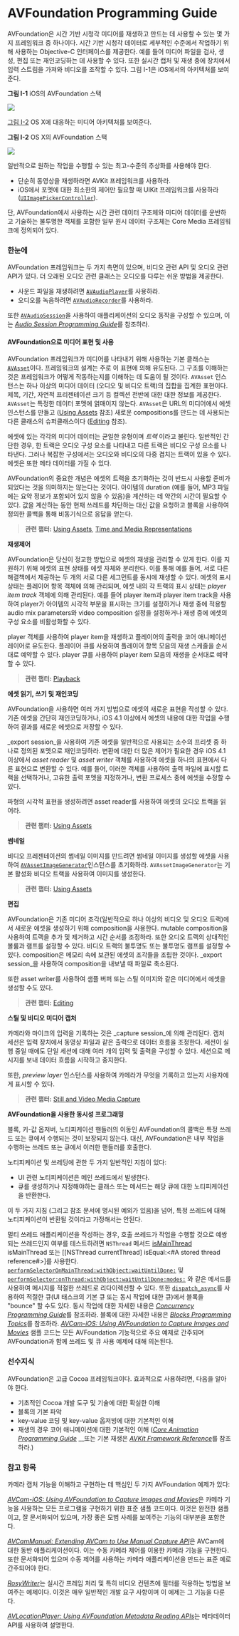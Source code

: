 # AVFoundation Programming Guide

AVFoundation은 시간 기반 시청각 미디어를 재생하고 만드는 데 사용할 수 있는 몇 가지 프레임워크 중 하나이다. 시간 기반 시청각 데이터로 세부적인 수준에서 작업하기 위해 사용하는 Objective-C 인터페이스를 제공한다. 예를 들어 미디어 파일을 검사, 생성, 편집 또는 재인코딩하는 데 사용할 수 있다. 또한 실시간 캡처 및 재생 중에 장치에서 입력 스트림을 가져와 비디오를 조작할 수 있다. 그림 I-1은 iOS에서의 아키텍처를 보여준다.

**그림 I-1**  iOS의 AVFoundation 스택

![](../../.gitbook/assets/frameworksblockdiagram_2x.png)

[그림 I-2](https://developer.apple.com/library/archive/documentation/AudioVideo/Conceptual/AVFoundationPG/Articles/00_Introduction.html#//apple_ref/doc/uid/TP40010188-CH1-SW5) OS X에 대응하는 미디어 아키텍처를 보여준다.

**그림 I-2**  OS X의 AVFoundation 스택

![](../../.gitbook/assets/frameworksblockdiagramosx_2x.png)

일반적으로 원하는 작업을 수행할 수 있는 최고-수준의 추상화를 사용해야 한다.

* 단순히 동영상을 재생하라면 AVKit 프레임워크를 사용하라.
* iOS에서 포멧에 대한 최소한의 제어만 필요할 때 UIKit 프레임워크를 사용하라 \([`UIImagePickerController`](https://developer.apple.com/documentation/uikit/uiimagepickercontroller)\).

단, AVFoundation에서 사용하는 시간 관련 데이터 구조체와 미디어 데이터를 운반하고 기술하는 불투명한 객체를 포함한 일부 원시 데이터 구조체는 Core Media 프레임워크에 정의되어 있다.

### 한눈에

AVFoundation 프레임워크는 두 가지 측면이 있으며, 비디오 관련 API 및 오디오 관련 API가 있다. 더 오래된 오디오 관련 클래스는 오디오를 다루는 쉬운 방법을 제공한다.

* 사운드 파일을 재생하려면 [`AVAudioPlayer`](https://developer.apple.com/documentation/avfoundation/avaudioplayer)를 사용하라.
* 오디오를 녹음하려면 [`AVAudioRecorder`](https://developer.apple.com/documentation/avfoundation/avaudiorecorder)를 사용하라.

또한 [`AVAudioSession`](https://developer.apple.com/documentation/avfoundation/avaudiosession)을 사용하여 애플리케이션의 오디오 동작을 구성할 수 있으며, 이는 [_Audio Session Programming Guide_](https://developer.apple.com/library/archive/documentation/Audio/Conceptual/AudioSessionProgrammingGuide/Introduction/Introduction.html#//apple_ref/doc/uid/TP40007875)를 참조하라.

#### AVFoundation으로 미디어 표현 및 사용

AVFoundation 프레임워크가 미디어를 나타내기 위해 사용하는 기본 클래스는 [`AVAsset`](https://developer.apple.com/documentation/avfoundation/avasset)이다. 프레임워크의 설계는 주로 이 표현에 의해 유도된다. 그 구조를 이해하는 것은 프레임워크가 어떻게 작동하는지를 이해하는 데 도움이 될 것이다. `AVAsset` 인스턴스는 하나 이상의 미디어 데이터 \(오디오 및 비디오 트랙\)의 집합을 집계한 표현이다. 제목, 기간, 자연적 프리젠테이션 크기 등 컬렉션 전반에 대한 대한 정보를 제공한다. `AVAsset`는 특정한 데이터 포멧에 얽매이지 않는다. `AVAsset`은 URL의 미디어에서 에셋 인스턴스를 만들고 \([Using Assets](https://developer.apple.com/library/archive/documentation/AudioVideo/Conceptual/AVFoundationPG/Articles/01_UsingAssets.html#//apple_ref/doc/uid/TP40010188-CH7-SW1) 참조\) 새로운 compositions를 만드는 데 사용되는 다른 클래스의 슈퍼클래스이다 \([Editing](https://developer.apple.com/library/archive/documentation/AudioVideo/Conceptual/AVFoundationPG/Articles/00_Introduction.html#//apple_ref/doc/uid/TP40010188-CH1-SW1) 참조\).

에셋에 있는 각각의 미디어 데이터는 균일한 유형이며 _트랙_ 이라고 불린다. 일반적인 간단한 경우, 한 트랙은 오디오 구성 요소를 나타내고 다른 트랙은 비디오 구성 요소를 나타낸다. 그러나 복잡한 구성에서는 오디오와 비디오의 다중 겹치는 트랙이 있을 수 있다. 에셋은 또한 메타 데이터를 가질 수 있다.

AVFoundation의 중요한 개념은 에셋의 트랙을 초기화하는 것이 반드시 사용할 준비가 되었다는 것을 의미하지는 않는다는 것이다. 아이템의 duration \(예를 들어, MP3 파일에는 요약 정보가 포함되어 있지 않을 수 있음\)을 계산하는 데 약간의 시간이 필요할 수 있다. 값을 계산하는 동안 현재 쓰레드를 차단하는 대신 값을 요청하고 블록을 사용하여 정의한 콜백을 통해 비동기식으로 응답을 얻는다.

> **관련 챕터:** [Using Assets](https://developer.apple.com/library/archive/documentation/AudioVideo/Conceptual/AVFoundationPG/Articles/01_UsingAssets.html#//apple_ref/doc/uid/TP40010188-CH7-SW1), [Time and Media Representations](https://developer.apple.com/library/archive/documentation/AudioVideo/Conceptual/AVFoundationPG/Articles/06_MediaRepresentations.html#//apple_ref/doc/uid/TP40010188-CH2-SW1)

**재생제어**

AVFoundation은 당신이 정교한 방법으로 에셋의 재생을 관리할 수 있게 한다. 이를 지원하기 위해 에셋의 표현 상태를 에셋 자체와 분리한다. 이를 통해 예를 들어, 서로 다른 해결책에서 제공하는 두 개의 서로 다른 세그먼트를 동시에 재생할 수 있다. 에셋의 표시 상태는 플레이어 항목 객체에 의해 관리되며, 에셋 내의 각 트랙의 표시 상태는 _player item track_ 객체에 의해 관리된다. 예를 들어 player item과 player item track을 사용하여 player가 아이템의 시각적 부분을 표시하는 크기를 설정하거나 재생 중에 적용할 audio mix parameters와 video composition 설정을 설정하거나 재생 중에 에셋의 구성 요소를 비활성화할 수 있다. 

player 객체를 사용하여 player item을 재생하고 플레이어의 출력을 코어 애니메이션 레이어로 유도한다. 플레이어 큐를 사용하여 플레이어 항목 모음의 재생 스케줄을 순서대로 예약할 수 있다. player 큐를 사용하여 player item 모음의 재생을 순서대로 예약할 수 있다.

> **관련 챕터:** [Playback](https://developer.apple.com/library/archive/documentation/AudioVideo/Conceptual/AVFoundationPG/Articles/02_Playback.html#//apple_ref/doc/uid/TP40010188-CH3-SW1)

**에셋 읽기, 쓰기 및 재인코딩**

AVFoundation을 사용하면 여러 가지 방법으로 에셋의 새로운 표현을 작성할 수 있다. 기존 에셋을 간단히 재인코딩하거나, iOS 4.1 이상에서 에셋의 내용에 대한 작업을 수행하여 결과를 새로운 에셋으로 저장할 수 있다.

_export session_을 사용하여 기존 에셋을 일반적으로 사용되는 소수의 프리셋 중 하나로 정의된 포멧으로 재인코딩하라. 변환에 대한 더 많은 제어가 필요한 경우 iOS 4.1 이상에서 _asset reader_ 및 _asset writer_ 객체를 사용하여 에셋을 하나의 표현에서 다른 표현으로 변환할 수 있다. 예를 들어, 이러한 객체를 사용하여 출력 파일에 표시할 트랙을 선택하거나, 고유한 출력 포멧을 지정하거나, 변환 프로세스 중에 에셋을 수정할 수 있다.

파형의 시각적 표현을 생성하려면 asset reader를 사용하여 에셋의 오디오 트랙을 읽어라.

> **관련 챕터:** [Using Assets](https://developer.apple.com/library/archive/documentation/AudioVideo/Conceptual/AVFoundationPG/Articles/01_UsingAssets.html#//apple_ref/doc/uid/TP40010188-CH7-SW1)

**썸네일**

비디오 프레젠테이션의 썸네일 이미지를 만드려면 썸네일 이미지를 생성할 에셋을 사용하여 [`AVAssetImageGenerator`](https://developer.apple.com/documentation/avfoundation/avassetimagegenerator)인스턴스를 초기화하라. `AVAssetImageGenerator`는 기본 활성화 비디오 트랙을 사용하여 이미지를 생성한다.

> **관련 챕터:** [Using Assets](https://developer.apple.com/library/archive/documentation/AudioVideo/Conceptual/AVFoundationPG/Articles/01_UsingAssets.html#//apple_ref/doc/uid/TP40010188-CH7-SW1)

**편집**

AVFoundation은 기존 미디어 조각\(일반적으로 하나 이상의 비디오 및 오디오 트랙\)에서 새로운 에셋을 생성하기 위해 composition을 사용한다. mutable composition을 사용하여 트랙을 추가 및 제거하고 시간 순서를 조정하라. 또한 오디오 트랙의 상대적인 볼륨과 램프를 설정할 수 있다. 비디오 트랙의 불투명도 또는 불투명도 램프를 설정할 수 있다. composition은 메모리 속에 보관된 에셋의 조각들을 조립한 것이다. _export session_을 사용하여 composition을 내보낼 때 파일로 축소된다.

또한 asset writer를 사용하여 샘플 버퍼 또는 스틸 이미지와 같은 미디어에서 에셋을 생성할 수도 있다.

> **관련 챕터:** [Editing](https://developer.apple.com/library/archive/documentation/AudioVideo/Conceptual/AVFoundationPG/Articles/03_Editing.html#//apple_ref/doc/uid/TP40010188-CH8-SW1)

**스틸 및 비디오 미디어 캡처**

카메라와 마이크의 입력을 기록하는 것은 _capture session_에 의해 관리된다. 캡처 세션은 입력 장치에서 동영상 파일과 같은 출력으로 데이터 흐름을 조정한다. 세션이 실행 중일 때에도 단일 세션에 대해 여러 개의 입력 및 출력을 구성할 수 있다. 세션으로 메시지를 보내 데이터 흐름을 시작하고 중지한다.

또한, _preview layer_ 인스턴스를 사용하여 카메라가 무엇을 기록하고 있는지 사용자에게 표시할 수 있다.

> **관련 챕터:** [Still and Video Media Capture](https://developer.apple.com/library/archive/documentation/AudioVideo/Conceptual/AVFoundationPG/Articles/04_MediaCapture.html#//apple_ref/doc/uid/TP40010188-CH5-SW2)

**AVFoundation을 사용한 동시성 프로그래밍**

블록, 키-값 옵저버, 노티피케이션 핸들러의 이동인 AVFoundation의 콜백은 특정 쓰레드 또는 큐에서 수행되는 것이 보장되지 않는다. 대신, AVFoundation은 내부 작업을 수행하는 쓰레드 또는 큐에서 이러한 핸들러를 호출한다.

노티피케이션 및 쓰레딩에 관한 두 가지 일반적인 지침이 있다:

* UI 관련 노티피케이션은 메인 쓰레드에서 발생한다.
* 큐를 생성하거나 지정해야하는 클래스 또는 메서드는 해당 큐에 대한 노티피케이션을 반환한다.

이 두 가지 지침 \(그리고 참조 문서에 명시된 예외가 있음\)을 넘어, 특정 쓰레드에 대해 노티피케이션이 반환될 것이라고 가정해서는 안된다.

멀티 쓰레드 애플리케이션을 작성하는 경우, 호출 쓰레드가 작업을 수행할 것으로 예쌍되는 쓰레드인지 여부를 테스트하려면 `NSThread` 메서드 [isMainThread](https://developer.apple.com/documentation/foundation/thread/1408455-ismainthread) isMainThread 또는 \[\[NSThread currentThread\] isEqual:&lt;\#A stored thread reference\#&gt;\]를 사용한다. [`performSelectorOnMainThread:withObject:waitUntilDone:`](https://developer.apple.com/documentation/objectivec/nsobject/1414900-performselector) 및 [`performSelector:onThread:withObject:waitUntilDone:modes:`](https://developer.apple.com/documentation/objectivec/nsobject/1417922-perform) 와 같은 메서드를 사용하여 메시지를 적절한 쓰레드로 리다이렉션할 수 있다. 또한 [`dispatch_async`](https://developer.apple.com/documentation/dispatch/1453057-dispatch_async)를 사용하여 적절한 큐\(UI 태스크의 기본 큐 또는 동시 작업에 대한 큐\)에서 블록을 "bounce" 할 수도 있다. 동시 작업에 대한 자세한 내용은 [_Concurrency Programming Guide_](https://developer.apple.com/library/archive/documentation/General/Conceptual/ConcurrencyProgrammingGuide/Introduction/Introduction.html#//apple_ref/doc/uid/TP40008091)를 참조하라. 블록에 대한 자세한 내용은 [_Blocks Programming Topics_](https://developer.apple.com/library/archive/documentation/Cocoa/Conceptual/Blocks/Articles/00_Introduction.html#//apple_ref/doc/uid/TP40007502)를 참조하라. [_AVCam-iOS: Using AVFoundation to Capture Images and Movies_](https://developer.apple.com/library/archive/samplecode/AVCam/Introduction/Intro.html#//apple_ref/doc/uid/DTS40010112) 샘플 코드는 모든 AVFoundation 기능적으로 주요 예제로 간주되며 AVFoundation과 함께 쓰레드 및 큐 사용 예제에 대해 의논된다.

### 선수지식

AVFoundation은 고급 Cocoa 프레임워크이다. 효과적으로 사용하려면, 다음을 알아야 한다.

* 기초적인 Cocoa 개발 도구 및 기술에 대한 확실한 이해
* 블록의 기본 파악
* key-value 코딩 및 key-value 옵저빙에 대한 기본적인 이해
* 재생의 경우 코어 애니메이션에 대한 기본적인 이해 \([_Core Animation Programming Guide_](https://developer.apple.com/library/archive/documentation/Cocoa/Conceptual/CoreAnimation_guide/Introduction/Introduction.html#//apple_ref/doc/uid/TP40004514) __또는 기본 재생은 [_AVKit Framework Reference_](https://developer.apple.com/documentation/avkit)를 참조하라.\)

### 참고 항목

카메라 캡처 기능을 이해하고 구현하는 데 핵심인 두 가지 AVFoundation 예제가 있다:

[_AVCam-iOS: Using AVFoundation to Capture Images and Movies_](https://developer.apple.com/library/archive/samplecode/AVCam/Introduction/Intro.html#//apple_ref/doc/uid/DTS40010112)은 카메라 기능을 사용하는 모든 프로그램을 구현하기 위한 표준 샘플 코드이다. 이것은 완전한 샘플이고, 잘 문서화되어 있으며, 가장 좋은 모범 사례를 보여주는 기능의 대부분을 포함한다.

[_AVCamManual: Extending AVCam to Use Manual Capture API_](https://developer.apple.com/library/archive/samplecode/AVCamManual/Introduction/Intro.html#//apple_ref/doc/uid/TP40014578)은 AVCam에 대한 동반 애플리케이션이다. 이는 수동 카메라 제어를 이용한 카메라 기능을 구현한다. 또한 문서화되어 있으며 수동 제어를 사용하는 카메라 애플리케이션을 만드는 표준 예로 간주되어야 한다.

[_RosyWriter_](https://developer.apple.com/library/archive/samplecode/RosyWriter/Introduction/Intro.html#//apple_ref/doc/uid/DTS40011110)는 실시간 프레임 처리 및 특히 비디오 컨텐츠에 필터를 적용하는 방법을 보여주는 예제이다. 이것은 매우 일반적인 개발 요구 사항이며 이 에제는 그 기능을 다룬다.

[_AVLocationPlayer: Using AVFoundation Metadata Reading APIs_](https://developer.apple.com/library/archive/samplecode/AVLocationPlayer/Introduction/Intro.html#//apple_ref/doc/uid/TP40014495)는 메타데이터 API를 사용하여 설명한다.







